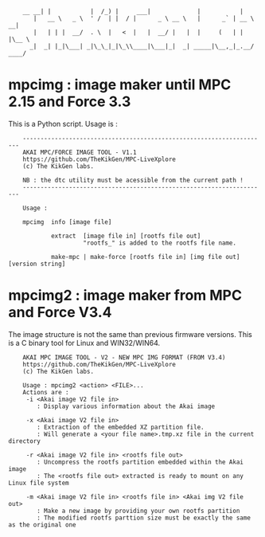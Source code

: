 
        __ __| |           |  /_) |     ___|             |           |
           |   __ \   _ \  ' /  | |  / |      _ \ __ \   |      _` | __ \   __|
           |   | | |  __/  . \  |   <  |   |  __/ |   |  |     (   | |   |\__ \
          _|  _| |_|\___| _|\_\_|_|\_\\____|\___|_|  _| _____|\__,_|_.__/ ____/


# mpcimg : image maker until MPC 2.15 and Force 3.3

This is a Python script.
Usage is : 
        
        ---------------------------------------------------------------------
        AKAI MPC/FORCE IMAGE TOOL - V1.1
        https://github.com/TheKikGen/MPC-LiveXplore
        (c) The KikGen labs.

        NB : the dtc utility must be acessible from the current path !
        ---------------------------------------------------------------------

        Usage :

        mpcimg  info [image file]

                extract  [image file in] [rootfs file out]
                         "rootfs_" is added to the rootfs file name.

                make-mpc | make-force [rootfs file in] [img file out] [version string]


# mpcimg2 : image maker from MPC and Force V3.4

The image structure is not the same than previous firmware versions.
This is a C binary tool for Linux and WIN32/WIN64.


        AKAI MPC IMAGE TOOL - V2 - NEW MPC IMG FORMAT (FROM V3.4)
        https://github.com/TheKikGen/MPC-LiveXplore
        (c) The KikGen labs.
        
        Usage : mpcimg2 <action> <FILE>...
        Actions are :
         -i <Akai image V2 file in>
            : Display various information about the Akai image
        
         -x <Akai image V2 file in>
            : Extraction of the embedded XZ partition file.
            : Will generate a <your file name>.tmp.xz file in the current directory
        
         -r <Akai image V2 file in> <rootfs file out>
            : Uncompress the rootfs partition embedded within the Akai image
            : The <rootfs file out> extracted is ready to mount on any Linux file system
        
         -m <Akai image V2 file in> <rootfs file in> <Akai img V2 file out>
            : Make a new image by providing your own rootfs partition
            : The modified rootfs parttion size must be exactly the same as the original one

